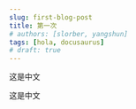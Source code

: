 ```yaml
---
slug: first-blog-post
title: 第一次
# authors: [slorber, yangshun]
tags: [hola, docusaurus]
# draft: true
---
```


这是中文

<!-- truncate -->

这是中文
